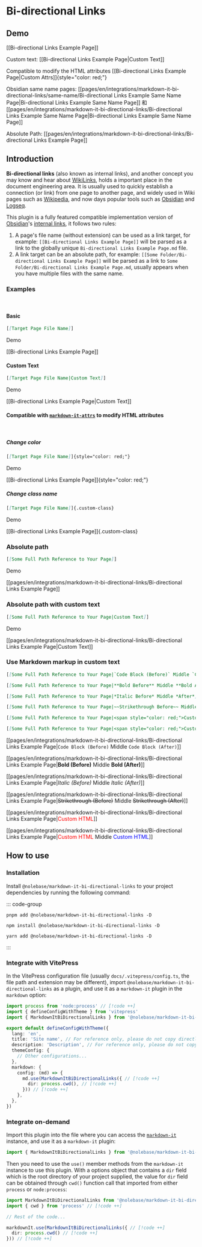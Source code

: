 # Bi-directional Links

## Demo

[[Bi-directional Links Example Page]]

Custom text: [[Bi-directional Links Example Page|Custom Text]]

Compatible to modify the HTML attributes [[Bi-directional Links Example Page|Custom Attrs]]{style="color: red;"}

Obsidian same name pages: [[pages/en/integrations/markdown-it-bi-directional-links/same-name/Bi-directional Links Example Same Name Page|Bi-directional Links Example Same Name Page]] 和 [[pages/en/integrations/markdown-it-bi-directional-links/Bi-directional Links Example Same Name Page|Bi-directional Links Example Same Name Page]]

Absolute Path: [[pages/en/integrations/markdown-it-bi-directional-links/Bi-directional Links Example Page]]

## Introduction

**Bi-directional links** (also known as internal links), and another concept you may know and hear about [WikiLinks](https://en.wikipedia.org/wiki/Help:Link), holds a important place in the document engineering area. It is usually used to quickly establish a connection (or link) from one page to another page, and widely used in Wiki pages such as [Wikipedia](https://wikipedia.org), and now days popular tools such as [Obsidian](https://obsidian.md/) and [Logseq](https://logseq.com/).

This plugin is a fully featured compatible implementation version of [Obsidian](https://obsidian.md)'s [internal links](https://help.obsidian.md/Linking+notes+and+files/Internal+links), it follows two rules:

1. A page's file name (without extension) can be used as a link target, for example: `[[Bi-directional Links Example Page]]` will be parsed as a link to the globally unique `Bi-directional Links Example Page.md` file.
2. A link target can be an absolute path, for example: `[[Some Folder/Bi-directional Links Example Page]]` will be parsed as a link to `Some Folder/Bi-directional Links Example Page.md`, usually appears when you have multiple files with the same name.

### Examples

<br>

#### Basic

```markdown
[[Target Page File Name]]
```

Demo

[[Bi-directional Links Example Page]]

#### Custom Text

```markdown
[[Target Page File Name|Custom Text]]
```

Demo

[[Bi-directional Links Example Page|Custom Text]]

#### Compatible with [`markdown-it-attrs`](https://github.com/arve0/markdown-it-attrs) to modify HTML attributes

<br>

##### Change color

```markdown
[[Target Page File Name]]{style="color: red;"}
```

Demo

[[Bi-directional Links Example Page]]{style="color: red;"}

##### Change class name

```markdown
[[Target Page File Name]]{.custom-class}
```

Demo

[[Bi-directional Links Example Page]]{.custom-class}

### Absolute path

```markdown
[[Some Full Path Reference to Your Page]]
```

Demo

[[pages/en/integrations/markdown-it-bi-directional-links/Bi-directional Links Example Page]]

### Absolute path with custom text

```markdown
[[Some Full Path Reference to Your Page|Custom Text]]
```

Demo

[[pages/en/integrations/markdown-it-bi-directional-links/Bi-directional Links Example Page|Custom Text]]

### Use Markdown markup in custom text

```markdown
[[Some Full Path Reference to Your Page|`Code Block (Before)` Middle `Code Block (After)`]]

[[Some Full Path Reference to Your Page|**Bold Before** Middle **Bold After**]]

[[Some Full Path Reference to Your Page|*Italic Before* Middle *After*]]

[[Some Full Path Reference to Your Page|~~Strikethrough Before~~ Middle ~~Strikethrough After~~]]

[[Some Full Path Reference to Your Page|<span style="color: red;">Custom HTML</span>]]

[[Some Full Path Reference to Your Page|<span style="color: red;">Custom HTML (Before)</span> Middle <span style="color: blue;">Custom HTML (After)</span>]]
```

[[pages/en/integrations/markdown-it-bi-directional-links/Bi-directional Links Example Page|`Code Block (Before)` Middle `Code Block (After)`]]

[[pages/en/integrations/markdown-it-bi-directional-links/Bi-directional Links Example Page|**Bold (Before)** Middle **Bold (After)**]]

[[pages/en/integrations/markdown-it-bi-directional-links/Bi-directional Links Example Page|*Italic (Before)* Middle *Italic (After)*]]

[[pages/en/integrations/markdown-it-bi-directional-links/Bi-directional Links Example Page|~~Strikethrough (Before)~~ Middle ~~Strikethrough (After)~~]]

[[pages/en/integrations/markdown-it-bi-directional-links/Bi-directional Links Example Page|<span style="color: red;">Custom HTML</span>]]

[[pages/en/integrations/markdown-it-bi-directional-links/Bi-directional Links Example Page|<span style="color: red;">Custom HTML</span> Middle <span style="color: blue;">Custom HTML</span>]]

## How to use

### Installation

Install `@nolebase/markdown-it-bi-directional-links` to your project dependencies by running the following command:

::: code-group

```shell [pnpm]
pnpm add @nolebase/markdown-it-bi-directional-links -D
```

```shell [npm]
npm install @nolebase/markdown-it-bi-directional-links -D
```

```shell [yarn]
yarn add @nolebase/markdown-it-bi-directional-links -D
```

:::

### Integrate with VitePress

In the VitePress configuration file (usually `docs/.vitepress/config.ts`, the file path and extension may be different), import `@nolebase/markdown-it-bi-directional-links` as a plugin, and use it as a `markdown-it` plugin in the `markdown` option:

<!--@include: @/pages/en/snippets/details-colored-diff.md-->

```typescript
import process from 'node:process' // [!code ++]
import { defineConfigWithTheme } from 'vitepress'
import { MarkdownItBiDirectionalLinks } from '@nolebase/markdown-it-bi-directional-links' // [!code ++]

export default defineConfigWithTheme({
  lang: 'en',
  title: 'Site name', // For reference only, please do not copy directly
  description: 'Description', // For reference only, please do not copy directly
  themeConfig: {
    // Other configurations...
  },
  markdown: {
    config: (md) => {
      md.use(MarkdownItBiDirectionalLinks({ // [!code ++]
        dir: process.cwd(), // [!code ++]
      })) // [!code ++]
    },
  },
})
```

### Integrate on-demand

<!--@include: @/pages/en/snippets/configure-on-your-own-warning.md-->

Import this plugin into the file where you can access the [`markdown-it`](https://github.com/markdown-it/markdown-it) instance, and use it as a `markdown-it` plugin:

```typescript
import { MarkdownItBiDirectionalLinks } from '@nolebase/markdown-it-bi-directional-links' // [!code ++]
```

Then you need to use the `use()` member methods from the `markdown-it` instance to use this plugin.
With a options object that contains a `dir` field which is the root directory of your project supplied, the value for `dir` field can be obtained through `cwd()` function call that imported from either `process` or `node:process`:

```typescript
import MarkdownItBiDirectionalLinks from '@nolebase/markdown-it-bi-directional-links'
import { cwd } from 'process' // [!code ++]

// Rest of the code...

markdownIt.use(MarkdownItBiDirectionalLinks({ // [!code ++]
  dir: process.cwd() // [!code ++]
})) // [!code ++]
```
